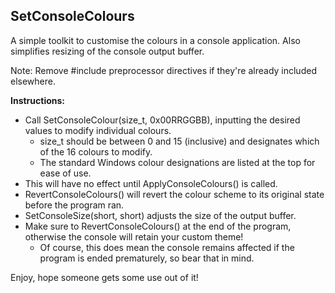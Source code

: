 SetConsoleColours
-----------------
A simple toolkit to customise the colours in a console application. Also simplifies resizing of the console output buffer.

Note: Remove #include preprocessor directives if they're already included elsewhere.


**Instructions:**
 - Call SetConsoleColour(size_t, 0x00RRGGBB), inputting the desired values to modify individual colours.
   - size_t should be between 0 and 15 (inclusive) and designates which of the 16 colours to modify.
   - The standard Windows colour designations are listed at the top for ease of use.
 - This will have no effect until ApplyConsoleColours() is called.
 - RevertConsoleColours() will revert the colour scheme to its original state before the program ran.
 - SetConsoleSize(short, short) adjusts the size of the output buffer.
 - Make sure to RevertConsoleColours() at the end of the program, otherwise the console will retain your custom theme!
   - Of course, this does mean the console remains affected if the program is ended prematurely, so bear that in mind.
 
 
 Enjoy, hope someone gets some use out of it!
